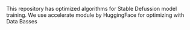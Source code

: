 This repository has optimized algorithms for Stable Defussion model training.
We use accelerate module by HuggingFace for optimizing with Data Basses
